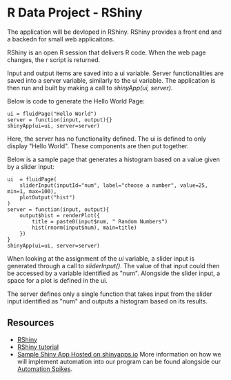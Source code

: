 # R Data Project - RShiny
The application will be devloped in RShiny. RShiny provides a front end and a backedn for small web applicaitons.

RShiny is an open R session that delivers R code. When the web page changes, the r script is returned.

Input and output items are saved into a ui variable. Server functionalities are saved into a server variable, similarly to the ui variable. The application is then run and built by making a call to _shinyApp(ui, server)_.

Below is code to generate the Hello World Page: 

	ui = fluidPage("Hello World")
	server = function(input, output){}
	shinyApp(ui=ui, server=server)


Here, the server has no functionality defined. The ui is defined to only display "Hello World". These components are then put together.

Below is a sample page that generates a histogram based on a value given by a slider input: 

	ui  = fluidPage(
		sliderInput(inputId="num", label="choose a number", value=25, min=1, max=100),
		plotOutput("hist")
	)
	server = function(input, output){
		output$hist = renderPlot({
			title = paste0(input$num, " Random Numbers")
			hist(rnorm(input$num), main=title)
		})
	}
	shinyApp(ui=ui, server=server)

When looking at the assignment of the _ui_ variable, a slider input is generated through a call to _sliderInput()_. The value of that input could then be accessed by a variable identified as "num". Alongside the slider input, a space for a plot is defined in the ui.

The server defines only a single function that takes input from the slider input identified as "num" and outputs a histogram based on its results.

## Resources
 - [RShiny](http://shiny.rstudio.com/)
 - [RShiny tutorial](http://shiny.rstudio.com/tutorial/)
 - [Sample Shiny App Hosted on shinyapps.io](https://apolinaro.shinyapps.io/test1/)
More information on how we will implement automation into our program can be found alongside our [Automation Spikes](../Spikes/RShiny%20Spikes).